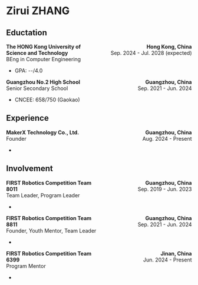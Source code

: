 # Zirui ZHANG

## Eductation

<div class="education">
    <div class="education-bachelor">
        <div style="display:flex;">
            <div style="width:50%;text-align:left;">
                <b> The HONG Kong University of Science and Technology </b>
                <br> BEng in Computer Engineering
            </div>
            <div style="width:50%;text-align:right;">
                <b> Hong Kong, China </b>
                <br> Sep. 2024 - Jul. 2028 (expected)
            </div>    
        </div>
        <div>
            <ul>
                <li>GPA: --/4.0</li>
            </ul>
        </div>
    </div>
    <div class="education-secondary">
        <div style="display:flex;">
            <div style="width:50%;text-align:left;">
                <b> Guangzhou No.2 High School </b>
                <br> Senior Secondary School
            </div>
            <div style="width:50%;text-align:right;">
                <b> Guangzhou, China </b>
                <br> Sep. 2021 - Jun. 2024
            </div>
        </div>
        <div>
            <ul>
                <li>CNCEE: 658/750 (Gaokao)</li>
            </ul>
        </div>
    </div>
</div>

## Experience

<div class="experience">
    <div class="experience-makerx">
        <div style="display:flex;">
            <div style="width:50%;text-align:left;">
                <b> MakerX Technology Co., Ltd. </b>
                <br> Founder
            </div>
            <div style="width:50%;text-align:right;">
                <b> Guangzhou, China </b>
                <br> Aug. 2024 - Present
            </div>
        </div>
        <div>
            <ul>
                <li>
                </li>
            </ul>
        </div>
    </div>
</div>

## Involvement

<div class="involvement">
    <div class="involvement-frc8011">
        <div style="display:flex;">
            <div style="width:50%;text-align:left;">
                <b> FIRST Robotics Competition Team 8011 </b>
                <br> Team Leader, Program Leader
            </div>
            <div style="width:50%;text-align:right;">
                <b> Guangzhou, China </b>
                <br> Sep. 2019 - Jun. 2023
            </div>
        </div>
        <div>
            <ul>
                <li>
                </li>
            </ul>
        </div>
    </div>
    <div class="involvement-frc8811">
        <div style="display:flex;">
            <div style="width:50%;text-align:left;">
                <b> FIRST Robotics Competition Team 8811 </b>
                <br> Founder, Youth Mentor, Team Leader
            </div>
            <div style="width:50%;text-align:right;">
                <b> Guangzhou, China </b>
                <br> Sep. 2021 - Jun. 2024
            </div>
        </div>
        <div>
            <ul>
                <li>
                </li>
            </ul>
        </div>
    </div>
    <div class="involvement-frc6399">
        <div style="display:flex;">
            <div style="width:50%;text-align:left;">
                <b> FIRST Robotics Competition Team 6399 </b>
                <br> Program Mentor
            </div>
            <div style="width:50%;text-align:right;">
                <b> Jinan, China </b>
                <br> Jun. 2024 - Present
            </div>
        </div>
        <div>
            <ul>
                <li>
                </li>
            </ul>
        </div>
    </div>
</div>
